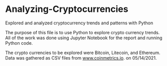 # Analyzing-Cryptocurrencies
Explored and analyzed cryptocurrency trends and patterns with Python 

The purpose of this file is to use Python to explore crypto currency trends. All of the work was done using Jupyter Notebook for the report and running Python code.

The crypto currencies to be explored were Bitcoin, Litecoin, and Ethereum. Data was gathered as CSV files from www.coinmetrics.io. on 05/14/2021.
